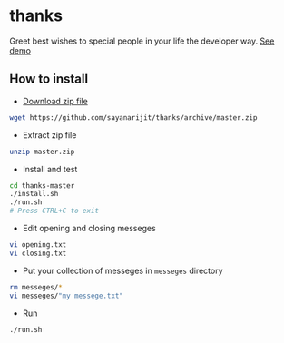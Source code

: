 # thanks

Greet best wishes to special people in your life the developer way. [See demo](https://youtu.be/lqGP-HA4HYQ)

## How to install

* [Download zip file](https://github.com/sayanarijit/thanks/archive/master.zip)
``` bash
wget https://github.com/sayanarijit/thanks/archive/master.zip
```

* Extract zip file
``` bash
unzip master.zip
```

* Install and test
``` bash
cd thanks-master
./install.sh
./run.sh
# Press CTRL+C to exit
```

* Edit opening and closing messeges
``` bash
vi opening.txt
vi closing.txt
```

* Put your collection of messeges in `messeges` directory
``` bash
rm messeges/*
vi messeges/"my messege.txt"
```

* Run
```
./run.sh
```
